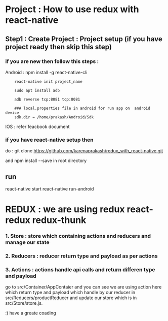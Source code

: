 
# Project : How to use redux with react-native 


## Step1 : Create Project : Project setup (if you have project ready then skip this step)

### if you are new then follow this steps : 

Android : 
        npm install -g react-native-cli

        react-native init project_name

        sudo apt install adb

        adb reverse tcp:8081 tcp:8081

        ### local.properties file in android for run app on  android device 
        sdk.dir = /home/prakash/Android/Sdk

IOS : refer feacbook document 

### if you have react-native setup then 

do : git clone https://github.com/karenaprakash/redux_with_react-native.git

and npm install --save in root directory

## run
react-native start
react-native run-android

# REDUX : we are using  redux react-redux redux-thunk 

###    1. Store : store which containing actions and reducers and manage our state 
 
###    2. Reducers :  reducer return type and payload as per actions

###    3. Actions : actions handle api calls and return differen type and payload 

go to src/Container/AppContaier and you can see we are using action here which return type and payload which handle by our reducer in src/Reducers/productReducer and update our store which is in src/Store/store.js.


:) have a greate coading